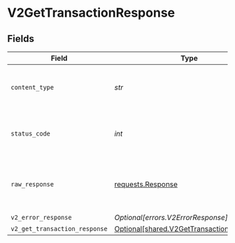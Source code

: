 # V2GetTransactionResponse


## Fields

| Field                                                                                        | Type                                                                                         | Required                                                                                     | Description                                                                                  |
| -------------------------------------------------------------------------------------------- | -------------------------------------------------------------------------------------------- | -------------------------------------------------------------------------------------------- | -------------------------------------------------------------------------------------------- |
| `content_type`                                                                               | *str*                                                                                        | :heavy_check_mark:                                                                           | HTTP response content type for this operation                                                |
| `status_code`                                                                                | *int*                                                                                        | :heavy_check_mark:                                                                           | HTTP response status code for this operation                                                 |
| `raw_response`                                                                               | [requests.Response](https://requests.readthedocs.io/en/latest/api/#requests.Response)        | :heavy_check_mark:                                                                           | Raw HTTP response; suitable for custom response parsing                                      |
| `v2_error_response`                                                                          | *Optional[errors.V2ErrorResponse]*                                                           | :heavy_minus_sign:                                                                           | Error                                                                                        |
| `v2_get_transaction_response`                                                                | [Optional[shared.V2GetTransactionResponse]](../../models/shared/v2gettransactionresponse.md) | :heavy_minus_sign:                                                                           | OK                                                                                           |